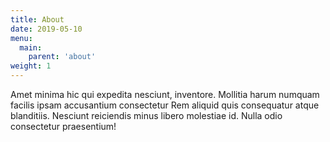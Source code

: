 ```yaml
---
title: About
date: 2019-05-10
menu:
  main:
    parent: 'about'
weight: 1
---
```

Amet minima hic qui expedita nesciunt, inventore. Mollitia harum numquam facilis ipsam accusantium consectetur Rem aliquid quis consequatur atque blanditiis. Nesciunt reiciendis minus libero molestiae id. Nulla odio consectetur praesentium!

